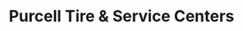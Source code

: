 ---
title: "Purcell Tire & Service Centers"
url: /phoenix/purcell-tire-und-service-centers/
shop: Reifen
---